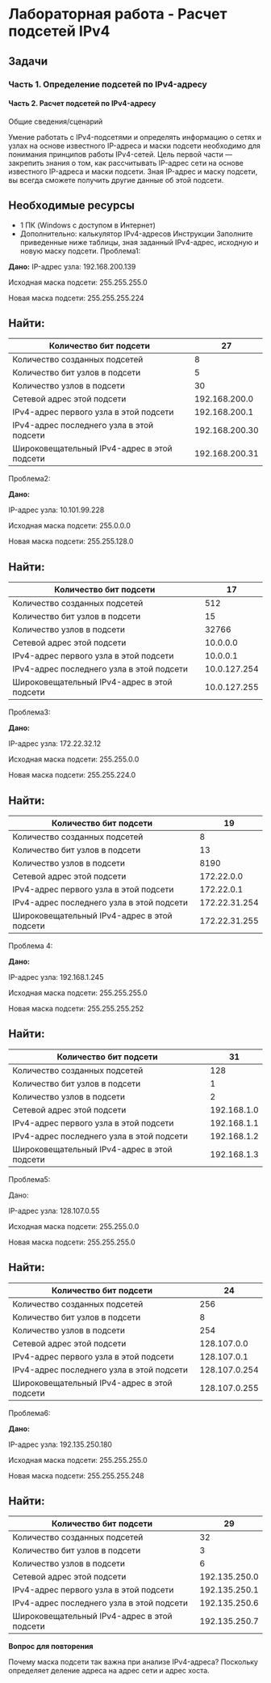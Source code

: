 # Лабораторная работа - Расчет подсетей IPv4 

## Задачи
### Часть 1. Определение подсетей по IPv4-адресу
#### Часть 2. Расчет подсетей по IPv4-адресу
Общие сведения/сценарий

Умение работать с IPv4-подсетями и определять информацию о сетях и узлах на основе известного IP-адреса и маски подсети необходимо для понимания принципов работы IPv4-сетей. Цель первой части — закрепить знания о том, как рассчитывать IP-адрес сети на основе известного IP-адреса и маски подсети. Зная IP-адрес и маску подсети, вы всегда сможете получить другие данные об этой подсети.

## Необходимые ресурсы
-	1 ПК (Windows с доступом в Интернет)
-	Дополнительно: калькулятор IPv4-адресов
Инструкции
Заполните приведенные ниже таблицы, зная заданный IPv4-адрес, исходную и новую маску подсети.
Проблема1: 

**Дано:**
  IP-адрес узла:	192.168.200.139
  
  Исходная маска подсети:	255.255.255.0
  
  Новая маска подсети:	255.255.255.224

Найти:
------------
|Количество бит подсети	|27|
|-----------|-------|
|Количество созданных подсетей | 8 |
| Количество бит узлов в подсети	| 5 |
| Количество узлов в подсети |	30 |
|Сетевой адрес этой подсети	| 192.168.200.0 |
|IPv4-адрес первого узла в этой подсети |	192.168.200.1|
| IPv4-адрес последнего узла в этой подсети |	192.168.200.30|
| Широковещательный IPv4-адрес в этой подсети |	192.168.200.31 |

Проблема2: 

**Дано:**

IP-адрес узла:	10.101.99.228

Исходная маска подсети:	255.0.0.0

Новая маска подсети:	255.255.128.0

Найти:
---------
|Количество бит подсети |	17 |
|------------|------------|
|Количество созданных подсетей	| 512 |
|Количество бит узлов в подсети |	15 |
| Количество узлов в подсети	| 32766 |
| Сетевой адрес этой подсети |	10.0.0.0 |
| IPv4-адрес первого узла в этой подсети |	10.0.0.1 |
|IPv4-адрес последнего узла в этой подсети |	10.0.127.254 |
|Широковещательный IPv4-адрес в этой подсети |	10.0.127.255 |

Проблема3: 

**Дано:**

IP-адрес узла:	172.22.32.12

Исходная маска подсети:	255.255.0.0

Новая маска подсети:	255.255.224.0

Найти:
----------
|Количество бит подсети|	19|
|------------|------------|
|Количество созданных подсетей |	8|
| Количество бит узлов в подсети |	13|
| Количество узлов в подсети |	8190|
| Сетевой адрес этой подсети	| 172.22.0.0 |
| IPv4-адрес первого узла в этой подсети	| 172.22.0.1|
| IPv4-адрес последнего узла в этой подсети |	172.22.31.254|
| Широковещательный IPv4-адрес в этой подсети	| 172.22.31.255 |

Проблема 4:

**Дано:**

IP-адрес узла:	192.168.1.245

Исходная маска подсети:	255.255.255.0

Новая маска подсети:	255.255.255.252

Найти:
--------
| Количество бит подсети |	31 |
|------------|------------|
| Количество созданных подсетей	| 128|
| Количество бит узлов в подсети |	1|
| Количество узлов в подсети|	2|
| Сетевой адрес этой подсети |	192.168.1.0 |
| IPv4-адрес первого узла в этой подсети |	192.168.1.1|
| IPv4-адрес последнего узла в этой подсети |	192.168.1.2|
| Широковещательный IPv4-адрес в этой подсети	| 192.168.1.3 |

Проблема5: 

Дано:

IP-адрес узла:	128.107.0.55

Исходная маска подсети:	255.255.0.0

Новая маска подсети:	255.255.255.0

Найти:
---------
|Количество бит подсети	| 24|
|------------|------------|
|Количество созданных подсетей	| 256|
| Количество бит узлов в подсети |	8 |
| Количество узлов в подсети |	254 |
| Сетевой адрес этой подсети	| 128.107.0.0|
| IPv4-адрес первого узла в этой подсети |	128.107.0.1|
|IPv4-адрес последнего узла в этой подсети|	128.107.0.254|
|Широковещательный IPv4-адрес в этой подсети  |	128.107.0.255|

Проблема6: 

**Дано:**

IP-адрес узла:	192.135.250.180

Исходная маска подсети:	255.255.255.0

Новая маска подсети:	255.255.255.248

Найти:
---------
|Количество бит подсети|	29|
|------------|------------|
|Количество созданных подсетей|	32|
|Количество бит узлов в подсети|	3|
|Количество узлов в подсети|	6|
|Сетевой адрес этой подсети	| 192.135.250.0|
|IPv4-адрес первого узла в этой подсети	|192.135.250.1|
|IPv4-адрес последнего узла в этой подсети |	192.135.250.6|
|Широковещательный IPv4-адрес в этой подсети	| 192.135.250.7|

**Вопрос для повторения**

Почему маска подсети так важна при анализе IPv4-адреса? Поскольку определяет деление адреса на адрес сети и адрес хоста.
